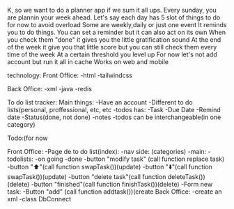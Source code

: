 K, so we want to do a planner app if we sum it all ups.
Every sunday, you are plannin your week ahead.
 Let's say each day has 5 slot of things to do for now to avoid overload
Some are weekly,daily or just one event
It reminds you to do things. You can set a reminder but it can also act on its own
When you check them "done" it gives you the little gratification sound
At the end of the week it give you that little score but you can still check them every time of the week
At a certain threshold you level up
For now let's not add account but run it all in cache
Works on web and mobile

technology:
Front Office:
-html
-tailwindcss

Back Office:
-xml
-java
-redis

To do list tracker:
Main things:
  -Have an account
  -Different to do lists(personal, proffessional, etc, etc
  -todos has:
    -Task
    -Due Date
    -Remind date
    -Status(done, not done)
    -notes
  -todos can be interchangeable(in one category)

  Todo:(for now

  Front Office:
  -Page de to do list(index):
    -nav side: (categories)
    -main:
      -todolists:
        -on going
        -done
        -button "modify task" (call function replace task)
        -button "⬆️"(call function swapTask())(update)
        -button "⬇️"(call function swapTask())(update)
        -button "delete task"(call function deleteTask())(delete)
        -button "finished"(call function finishTask())(delete)
      -Form new task:
        -Button "add" (call function addtask())(create
  Back Office:
  -create an xml
  -class DbConnect

